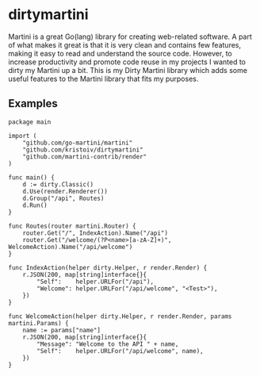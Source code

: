 # dirtymartini
Martini is a great Go(lang) library for creating web-related software. A part of what makes it great is that it is very clean and contains few features, making it easy to read and understand the source code. However, to increase productivity and promote code reuse in my projects I wanted to dirty my Martini up a bit. This is my Dirty Martini library which adds some useful features to the Martini library that fits my purposes.


## Examples

```Golang
package main

import (
	"github.com/go-martini/martini"
	"github.com/kristoiv/dirtymartini"
	"github.com/martini-contrib/render"
)

func main() {
	d := dirty.Classic()
	d.Use(render.Renderer())
	d.Group("/api", Routes)
	d.Run()
}

func Routes(router martini.Router) {
	router.Get("/", IndexAction).Name("/api")
	router.Get("/welcome/(?P<name>[a-zA-Z]+)", WelcomeAction).Name("/api/welcome")
}

func IndexAction(helper dirty.Helper, r render.Render) {
	r.JSON(200, map[string]interface{}{
		"Self":    helper.URLFor("/api"),
		"Welcome": helper.URLFor("/api/welcome", "<Test>"),
	})
}

func WelcomeAction(helper dirty.Helper, r render.Render, params martini.Params) {
	name := params["name"]
	r.JSON(200, map[string]interface{}{
		"Message": "Welcome to the API " + name,
		"Self":    helper.URLFor("/api/welcome", name),
	})
}


```
